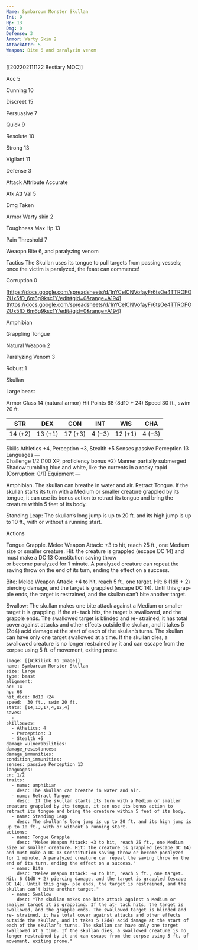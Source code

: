 ```yaml
---
Name: Symbaroum Monster Skullan
Ini: 9
Hp: 13
Dmg: 0
Defense: 3
Armor: Warty Skin 2
AttackAttr: 5
Weapon: Bite 6 and paralyzin venom
---
```

[[202202111122 Bestiary MOC]]

Acc 5

Cunning 10

Discreet 15

Persuasive 7

Quick 9

Resolute 10

Strong 13

Vigilant 11

Defense 3

Attack Attribute Accurate

Atk Att Val 5

Dmg Taken

Armor Warty skin 2

Toughness Max Hp 13

Pain Threshold 7

Weaopn Bite 6, and paralyzing venom

Tactics The Skullan uses its tongue to pull targets from passing vessels; once the victim is paralyzed, the feast can commence!

Corruption 0

[https://docs.google.com/spreadsheets/d/1nYCeICNVofayFr6tsOe4TTROFOZUx5fD_6m6g9ksc1Y/edit#gid=0&range=A194](https://docs.google.com/spreadsheets/d/1nYCeICNVofayFr6tsOe4TTROFOZUx5fD_6m6g9ksc1Y/edit#gid=0&range=A194)

Amphibian

Grappling Tongue

Natural Weapon 2

Paralyzing Venom 3

Robust 1








 

Skullan

Large beast

Armor Class 14 (natural armor) 
Hit Points 68 (8d10 + 24) 
Speed 30 ft., swim 20 ft.

| STR     | DEX     | CON     | INT    | WIS     | CHA    |
| ------- | ------- | ------- | ------ | ------- | ------ |
| 14 (+2) | 13 (+1) | 17 (+3) | 4 (−3) | 12 (+1) | 4 (−3) |


Skills Athletics +4, Perception +3, Stealth +5 Senses passive Perception 13  
Languages —  
Challenge 1/2 (100 XP, proficiency bonus +2) Manner partially submerged
Shadow tumbling blue and white, like the currents in a rocky rapid (Corruption: 0/1)
Equipment —


Amphibian. The skullan can breathe in water and air. 
Retract Tongue. If the skullan starts its turn with a Medium or smaller creature grappled by its tongue, it can use its bonus action to retract its tongue and bring the creature within 5 feet of its body.

Standing Leap: The skullan’s long jump is up to 20 ft. and its high jump is up to 10 ft., with or without a running start.

Actions

Tongue Grapple. Melee Weapon Attack: +3 to hit, reach 25 ft., one Medium size or smaller creature. Hit: the creature is grappled (escape DC 14) and must make a DC 13 Constitution saving throw  
or become paralyzed for 1 minute. A paralyzed creature can repeat the saving throw on the end of its turn, ending the effect on a success.

Bite: Melee Weapon Attack: +4 to hit, reach 5 ft., one target. Hit: 6 (1d8 + 2) piercing damage, and the target is grappled (escape DC 14). Until this grap- ple ends, the target is restrained, and the skullan can’t bite another target.

Swallow: The skullan makes one bite attack against a Medium or smaller target it is grappling. If the at- tack hits, the target is swallowed, and the grapple ends. The swallowed target is blinded and re- strained, it has total cover against attacks and other effects outside the skullan, and it takes 5 (2d4) acid damage at the start of each of the skullan’s turns. The skullan can have only one target swallowed at a time. If the skullan dies, a swallowed creature is no longer restrained by it and can escape from the corpse using 5 ft. of movement, exiting prone.


```statblock
image: [[Wikilink To Image]]
name: Symbaroum Monster Skullan
size: Large
type: beast
alignment: 
ac: 14
hp: 68
hit_dice: 8d10 +24
speed:  30 ft., swim 20 ft.
stats: [14,13,17,4,12,4]
saves:
  -
skillsaves:
  - Athetics: 4
  - Perception: 3
  - Stealth +5
damage_vulnerabilities: 
damage_resistances: 
damage_immunities: 
condition_immunities: 
senses: passive Perception 13  
languages: 
cr: 1/2
traits:
  - name: amphibian
    desc: The skullan can breathe in water and air. 
  - name: Retract Tongue
    desc:  If the skullan starts its turn with a Medium or smaller creature grappled by its tongue, it can use its bonus action to retract its tongue and bring the creature within 5 feet of its body.
  - name: Standing Leap
    desc: The skullan’s long jump is up to 20 ft. and its high jump is up to 10 ft., with or without a running start.
actions:
  - name: Tongue Grapple
    desc: "Melee Weapon Attack: +3 to hit, reach 25 ft., one Medium size or smaller creature. Hit: the creature is grappled (escape DC 14) and must make a DC 13 Constitution saving throw or become paralyzed for 1 minute. A paralyzed creature can repeat the saving throw on the end of its turn, ending the effect on a success."
  - name: Bite
    desc: "Melee Weapon Attack: +4 to hit, reach 5 ft., one target. Hit: 6 (1d8 + 2) piercing damage, and the target is grappled (escape DC 14). Until this grap- ple ends, the target is restrained, and the skullan can’t bite another target."
  - name: Swallow
    desc: "The skullan makes one bite attack against a Medium or smaller target it is grappling. If the at- tack hits, the target is swallowed, and the grapple ends. The swallowed target is blinded and re- strained, it has total cover against attacks and other effects outside the skullan, and it takes 5 (2d4) acid damage at the start of each of the skullan’s turns. The skullan can have only one target swallowed at a time. If the skullan dies, a swallowed creature is no longer restrained by it and can escape from the corpse using 5 ft. of movement, exiting prone."
```

